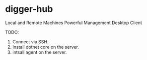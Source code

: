 # digger-hub
Local and Remote Machines Powerful Management Desktop Client

TODO:
1. Connect via SSH.
1. Install dotnet core on the server.
1. intsall agent on the server.

